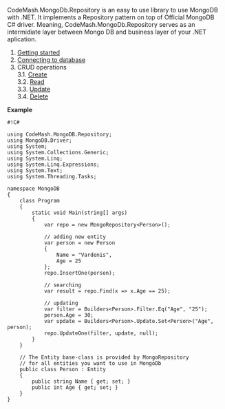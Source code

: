 CodeMash.MongoDb.Repository is an easy to use library to use MongoDB with .NET.
It implements a Repository pattern on top of Official MongoDB C# driver. Meaning, CodeMash.MongoDb.Repository serves as an intermidiate layer between Mongo DB and business layer of your .NET aplication.

1. [Getting started](https://bitbucket.org/justinas_jasiunas/test-for-wiki-documentation/wiki/Getting%20started%20)
2. [Connecting to database](https://bitbucket.org/justinas_jasiunas/test-for-wiki-documentation/wiki/Connecting%20to%20DB)
3. CRUD operations  
3.1. [Create](https://bitbucket.org/justinas_jasiunas/test-for-wiki-documentation/wiki/Create)  
3.2. [Read](https://bitbucket.org/justinas_jasiunas/test-for-wiki-documentation/wiki/Read)  
3.3. [Update](https://bitbucket.org/justinas_jasiunas/test-for-wiki-documentation/wiki/Update)  
3.4. [Delete](https://bitbucket.org/justinas_jasiunas/test-for-wiki-documentation/wiki/Delete)  

**Example**

```
#!C#

using CodeMash.MongoDB.Repository;
using MongoDB.Driver;
using System;
using System.Collections.Generic;
using System.Linq;
using System.Linq.Expressions;
using System.Text;
using System.Threading.Tasks;

namespace MongoDB
{
    class Program
    {
        static void Main(string[] args)
        {
            var repo = new MongoRepository<Person>();

            // adding new entity
            var person = new Person
            {
                Name = "Vardenis",
                Age = 25
            };
            repo.InsertOne(person);

            // searching
            var result = repo.Find(x => x.Age == 25);

            // updating
            var filter = Builders<Person>.Filter.Eq("Age", "25");
            person.Age = 30;
            var update = Builders<Person>.Update.Set<Person>("Age", person);
            repo.UpdateOne(filter, update, null);
        }
    }

    // The Entity base-class is provided by MongoRepository
    // for all entities you want to use in MongoDb
    public class Person : Entity
    {
        public string Name { get; set; }
        public int Age { get; set; }
    }
}
```
